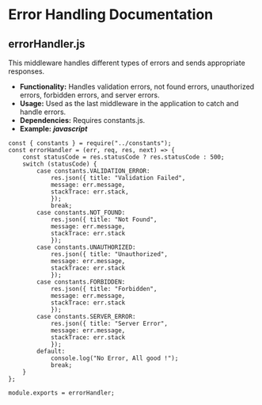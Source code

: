 # Error Handling Documentation

## errorHandler.js
This middleware handles different types of errors and sends appropriate responses.

- **Functionality:** Handles validation errors, not found errors, unauthorized errors, forbidden errors, and server errors.
- **Usage:** Used as the last middleware in the application to catch and handle errors.
- **Dependencies:** Requires constants.js.
- **Example:**
***javascript***
```
const { constants } = require("../constants");
const errorHandler = (err, req, res, next) => {
    const statusCode = res.statusCode ? res.statusCode : 500;
    switch (statusCode) {
        case constants.VALIDATION_ERROR:
            res.json({ title: "Validation Failed",
            message: err.message,
            stackTrace: err.stack,
            });
            break;
        case constants.NOT_FOUND:
            res.json({ title: "Not Found",
            message: err.message,
            stackTrace: err.stack
            });
        case constants.UNAUTHORIZED:
            res.json({ title: "Unauthorized",
            message: err.message,
            stackTrace: err.stack
            });
        case constants.FORBIDDEN:
            res.json({ title: "Forbidden",
            message: err.message,
            stackTrace: err.stack
            });
        case constants.SERVER_ERROR:
            res.json({ title: "Server Error",
            message: err.message,
            stackTrace: err.stack
            });
        default:
            console.log("No Error, All good !");
            break;
    }
};

module.exports = errorHandler;
```